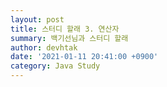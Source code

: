 ```yaml
---
layout: post
title: 스터디 할래 3. 연산자
summary: 백기선님과 스터디 할래
author: devhtak
date: '2021-01-11 20:41:00 +0900'
category: Java Study
---
```

